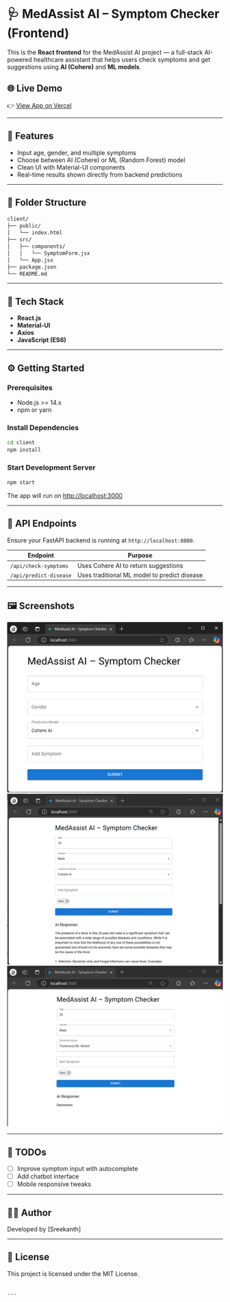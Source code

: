# 🩺 MedAssist AI – Symptom Checker (Frontend)

This is the **React frontend** for the MedAssist AI project — a full-stack AI-powered healthcare assistant that helps users check symptoms and get suggestions using **AI (Cohere)** and **ML models**.

## 🌐 Live Demo

👉 [View App on Vercel](https://ai-symptom-checker-delta.vercel.app/)

---

## 🚀 Features

- Input age, gender, and multiple symptoms
- Choose between AI (Cohere) or ML (Random Forest) model
- Clean UI with Material-UI components
- Real-time results shown directly from backend predictions

---

## 📁 Folder Structure

```
client/
├── public/
│   └── index.html
├── src/
│   ├── components/
│   │   └── SymptomForm.jsx
│   └── App.jsx
├── package.json
└── README.md
```

---

## 🧰 Tech Stack

- **React.js**
- **Material-UI**
- **Axios**
- **JavaScript (ES6)**

---

## ⚙️ Getting Started

### Prerequisites

- Node.js >= 14.x
- npm or yarn

### Install Dependencies

```bash
cd client
npm install
```

### Start Development Server

```bash
npm start
```

The app will run on [http://localhost:3000](http://localhost:3000)

---

## 🔗 API Endpoints

Ensure your FastAPI backend is running at `http://localhost:8000`.

| Endpoint | Purpose |
|----------|---------|
| `/api/check-symptoms` | Uses Cohere AI to return suggestions |
| `/api/predict-disease` | Uses traditional ML model to predict disease |

---

## 🖼️ Screenshots

![UI Screenshot](./src/assets/Interface.png)
![AI Response Screenshot](./src/assets/AI%20Response.png)
![Traditional ML Screenshot](./src/assets/Traditional%20ML.png)

---

## 📌 TODOs

- [ ] Improve symptom input with autocomplete
- [ ] Add chatbot interface
- [ ] Mobile responsive tweaks

---

## 🧑‍💻 Author

Developed by [Sreekanth]  
<!-- 🔗 [LinkedIn](https://linkedin.com/in/yourname) | [Portfolio](https://yourportfolio.com) -->

---

## 📄 License

This project is licensed under the MIT License.
```

---
